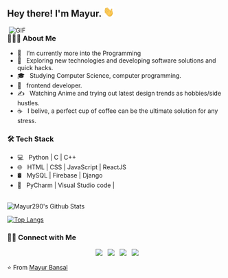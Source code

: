 <h2> Hey there! I'm Mayur. <img src="https://github.com/Mayur290/Mayur290/blob/master/Hi.gif" width="25"></h2>
<img align="right" alt="GIF" src="https://github.com/Mayur290/Mayur290/blob/master/gif3.gif" width="500"/>

<h3> 👨🏻‍💻 About Me </h3>

- 🔭 &nbsp; I’m currently more into the Programming
- 🤔 &nbsp; Exploring new technologies and developing software solutions and quick hacks.
- 🎓 &nbsp; Studying Computer Science, computer programming.
- 💼 &nbsp; frontend developer.
- ✍️ &nbsp; Watching Anime and trying out latest design trends as hobbies/side hustles.
- ☕ &nbsp; I belive, a perfect cup of coffee can be the ultimate solution for any stress. 

<h3>🛠 Tech Stack</h3>

- 💻 &nbsp; Python | C | C++  
- 🌐 &nbsp; HTML | CSS | JavaScript | ReactJS
- 🛢 &nbsp; MySQL | Firebase | Django
- 🔧 &nbsp; PyCharm | Visual Studio code |


<br>

<img align="center" src="https://github-readme-stats.vercel.app/api?username=Mayur290&include_all_commits=true&count_private=true&show_icons=true&line_height=20&title_color=7A7ADB&icon_color=2234AE&text_color=D3D3D3&bg_color=0,000000,130F40" alt="Mayur290's Github Stats">

</br>

[![Top Langs](https://github-readme-stats.vercel.app/api/top-langs/?username=Mayur290&layout=compact&text_color=daf7dc&bg_color=151515)](https://github.com/Mayur290/github-readme-stats)


<h3> 🤝🏻 Connect with Me </h3>

<p align="center">
&nbsp; <a href="https://twitter.com/MayurBa49170945" target="_blank" rel="noopener noreferrer"><img src="https://img.icons8.com/plasticine/100/000000/twitter.png" width="50" /></a>  
&nbsp; <a href="https://www.instagram.com/mayurbnsl98/" target="_blank" rel="noopener noreferrer"><img src="https://img.icons8.com/plasticine/100/000000/instagram-new.png" width="50" /></a>  
&nbsp; <a href="https://www.linkedin.com/in/mayurbansal98/" target="_blank" rel="noopener noreferrer"><img src="https://img.icons8.com/plasticine/100/000000/linkedin.png" width="50" /></a>
&nbsp; <a href="mailto:mayurbansal98@gmail.com" target="_blank" rel="noopener noreferrer"><img src="https://img.icons8.com/plasticine/100/000000/gmail.png"  width="50" /></a>
</p>

⭐️ From [Mayur Bansal](https://github.com/Mayur290)
